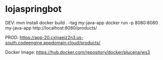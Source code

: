# lojaspringbot

DEV:
mvn install
docker build . -tag my-java-app
docker run -p 8080:8080 my-java-app
http://localhost:8080/products/

PROD:
https://app-20.cxjnaeiz2n3.us-south.codeengine.appdomain.cloud/products/


Docker Image:
https://hub.docker.com/repository/docker/plucena/ws3
